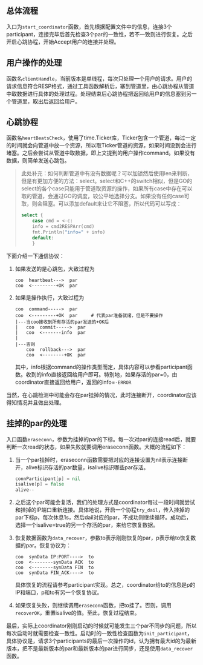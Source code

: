 ## 总体流程

入口为`start_coordinator`函数，首先根据配置文件中的信息，连接3个participant，连接完毕后首先检查3个par的一致性，若不一致则进行恢复。之后开启心跳协程，开始Accept用户的连接并处理。

## 用户操作的处理

函数名`clientHandle`，当前版本是单线程，每次只处理一个用户的请求。用户的请求信息符合RESP格式，通过工具函数解析后，塞到管道里，由心跳协程从管道中取数据进行具体的处理过程。处理结束后心跳协程把返回给用户的信息塞到另一个管道里，取出后返回给用户。

## 心跳协程

函数名```heartBeatsCheck```，使用了time.Ticker库，Ticker包含一个管道，每过一定的时间就会向管道中放一个资源，所以取Ticker管道的资源，如果时间没到会进行堵塞。之后会尝试从管道中取数据，即上文提到的用户操作command。如果没有数据，则简单发送心跳包。

> 此处补充：如何判断管道中有没有数据呢？可以加锁然后使用len来判断，但是有更加方便的方法：select。select和C++的switch相似，但是GO的select的各个case只能用于管道取资源的操作，如果所有case中存在可以取的管道，会通过GO的调度，较公平地选择分支。如果没有任何case可取，则会阻塞。可以添加default来让它不阻塞，所以代码可以写成：
>
> ```go
> select {
>     case cmd = <-c:
>     info = cmd2RESPArr(cmd)
>     fmt.Println("info=" + info)
>     default:
>     }
> ```

下面介绍一下通信协议：

1. 如果发送的是心跳包，大致过程为

    ```
    coo  heartbeat--->  par
    coo  <---------+OK  par
    ```

2. 如果是操作执行，大致过程为

    ```
    coo  command----->  par
    coo  <---------+OK  par		# 代表par准备就绪，但是不要操作
    |---当coo接收到所有存活的par发送的+OK后
    |	coo  commit----->  par
    |	coo  <-------info  par
    |
    |---否则
    	coo  rollback--->  par
    	coo  <--------+OK  par
    ```

    其中，info根据command的操作类型而定，具体内容可以参看participant函数。收到的info直接返回给用户即可。特别地，如果存活的par=0，由coordinator直接返回给用户，返回的info=`-ERROR`

当然，在心跳检测中可能会存在par挂掉的情况，此时连接断开，coordinator应该得知情况并且做出处理。

## 挂掉的par的处理

入口函数`eraseconn`，参数为挂掉的par的下标。每一次对par的连接read后，就要判断一次read的状态，如果失败就要调用eraseconn函数。大概的流程如下：

1. 当一个par挂掉时，eraseconn函数需要把对应的连接设置为nil表示连接断开，alive标识存活的par数量，isalive标识哪些par存活。

    ```GO
    connParticipant[p] = nil
    isalive[p] = false
    alive--
    ```

2. 之后这个par可能会复活，我们的处理方式是coordinator每过一段时间就尝试和挂掉的IP端口重新连接。具体地说，开启一个协程`try_dail`，传入挂掉的par下标p，每次休息1s，然后dail对应的par，不成功则继续循环。成功后，选择一个isalive=true的另一个存活的par，来给它恢复数据。

3. 恢复数据函数为`data_recover`，参数to表示刚刚恢复的par，p表示给to恢复数据的par。恢复协议为：

    ```
    coo  synData IP:PORT---->  to
    coo  <--------synData ACK  to
    coo  <--------synData FIN  to
    coo  synData FIN_ACK---->  to
    ```

    具体恢复的流程请参考participant实现。总之，coordinator给to的信息是p的IP和端口，p和to有另一个恢复协议。

4. 如果恢复失败，则继续调用`eraseconn`函数，把to挂了。否则，调用`recoverOK`，重置isalive的值。至此，恢复过程结束。

最后，实际上coordinator刚刚启动的时候就可能发生三个par不同步的问题，所以每次启动时就需要检查一致性。启动时的一致性检查函数为`init_participant`，具体协议是，请求3个participants的最后一次操作的id，认为拥有最大id的为最新版本，把不是最新版本的par和最新版本的par进行同步，还是使用`data_recover`函数。

